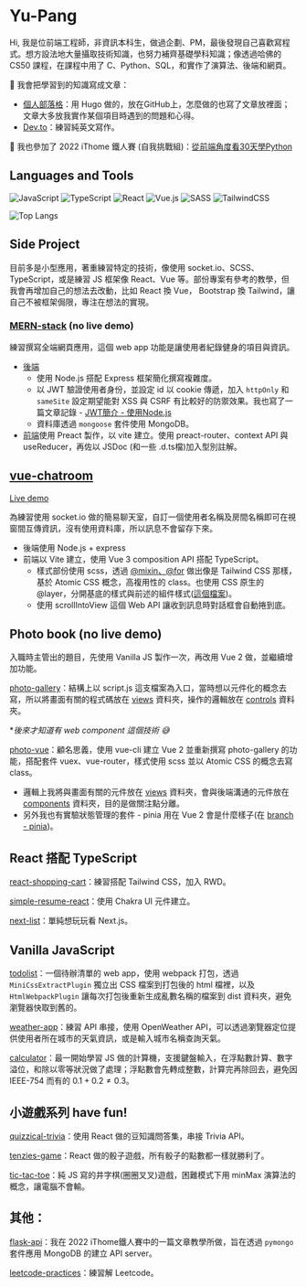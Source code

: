# Yu-Pang

<!--
**AlliesChen/AlliesChen** is a ✨ _special_ ✨ repository because its `README.md` (this file) appears on your GitHub profile.

Here are some ideas to get you started:

- 🔭 I’m currently working on ...
- 🌱 I’m currently learning ...
- 👯 I’m looking to collaborate on ...
- 🤔 I’m looking for help with ...
- 💬 Ask me about ...
- 📫 How to reach me: ...
- 😄 Pronouns: ...
- ⚡ Fun fact: ...
-->

Hi, 我是位前端工程師，非資訊本科生，做過企劃、PM，最後發現自己喜歡寫程式。想方設法地大量攝取技術知識，也努力補齊基礎學科知識；像透過哈佛的 CS50 課程，在課程中用了 C、Python、SQL，和實作了演算法、後端和網頁。

📝 我會把學習到的知識寫成文章：

- [個人部落格](https://allieschen.github.io/)：用 Hugo 做的，放在GitHub上，怎麼做的也寫了文章放裡面；文章大多放我實作某個項目時遇到的問題和心得。
- [Dev.to](https://dev.to/allieschen)：練習純英文寫作。

👋 我也參加了 2022 iThome 鐵人賽 (自我挑戰組)：[從前端角度看30天學Python](https://ithelp.ithome.com.tw/users/20151651/ironman/5346)

## Languages and Tools

![JavaScript](https://img.shields.io/badge/javascript-%23323330.svg?style=for-the-badge&logo=javascript&logoColor=%23F7DF1E)
![TypeScript](https://img.shields.io/badge/typescript-%23007ACC.svg?style=for-the-badge&logo=typescript&logoColor=white)
![React](https://img.shields.io/badge/react-%2320232a.svg?style=for-the-badge&logo=react&logoColor=%2361DAFB)
![Vue.js](https://img.shields.io/badge/vuejs-%2335495e.svg?style=for-the-badge&logo=vuedotjs&logoColor=%234FC08D)
![SASS](https://img.shields.io/badge/SASS-hotpink.svg?style=for-the-badge&logo=SASS&logoColor=white)
![TailwindCSS](https://img.shields.io/badge/tailwindcss-%2338B2AC.svg?style=for-the-badge&logo=tailwind-css&logoColor=white)

![Top Langs](https://github-readme-stats.vercel.app/api/top-langs/?username=allieschen&layout=compact&theme=tokyonight)

## Side Project

目前多是小型應用，著重練習特定的技術，像使用 socket.io、SCSS、TypeScript，或是練習 JS 框架像 React、Vue 等。部份專案有參考的教學，但我會再增加自己的想法去改動，比如 React 換 Vue， Bootstrap 換 Tailwind，讓自己不被框架侷限，專注在想法的實現。

### [MERN-stack](https://github.com/AlliesChen/MERN-stack) (no live demo)

練習撰寫全端網頁應用，這個 web app 功能是讓使用者紀錄健身的項目與資訊。

- [後端](https://github.com/AlliesChen/MERN-stack/tree/main/backend)
  - 使用 Node.js 搭配 Express 框架簡化撰寫複雜度。
  - 以 JWT 驗證使用者身份，並設定 id 以 cookie 傳遞，加入 `httpOnly` 和 `sameSite` 設定期望能對 XSS 與 CSRF 有比較好的防禦效果。我也寫了一篇文章記錄 - [JWT簡介 - 使用Node.js](https://allieschen.github.io/posts/jwt_with_node_js/)
  - 資料庫透過 `mongoose` 套件使用 MongoDB。
- [前端](https://github.com/AlliesChen/MERN-stack/tree/main/frontend)使用 Preact 製作，以 vite 建立。使用 preact-router、context API 與 useReducer，再佐以 JSDoc (和一些 .d.ts檔)加入型別註解。

## [vue-chatroom](https://github.com/AlliesChen/vue-chatroom)

[Live demo](https://vue-chatroom.fly.dev/)

為練習使用 socket.io 做的簡易聊天室，自訂一個使用者名稱及房間名稱即可在視窗間互傳資訊，沒有使用資料庫，所以訊息不會留存下來。

- 後端使用 Node.js + express
- 前端以 Vite 建立，使用 Vue 3 composition API 搭配 TypeScript。
  - 樣式部份使用 scss，透過 [@mixin、@for](https://github.com/AlliesChen/vue-chatroom/blob/main/client/src/styles/_utilities.scss) 做出像是 Tailwind CSS 那樣，基於 Atomic CSS 概念，高複用性的 class。也使用 CSS 原生的 @layer，分開基底的樣式與前述的組件樣式([這個檔案](https://github.com/AlliesChen/vue-chatroom/blob/main/client/src/styles/_base.scss))。
  - 使用 scrollIntoView 這個 Web API 讓收到訊息時對話框會自動捲到底。

## Photo book (no live demo)

入職時主管出的題目，先使用 Vanilla JS 製作一次，再改用 Vue 2 做，並繼續增加功能。

[photo-gallery](https://github.com/AlliesChen/photo-gallery)：結構上以 script.js 這支檔案為入口，當時想以元件化的概念去寫，所以將畫面有關的程式碼放在 [views](https://github.com/AlliesChen/photo-gallery/tree/main/static/views) 資料夾，操作的邏輯放在 [controls](https://github.com/AlliesChen/photo-gallery/tree/main/static/controls) 資料夾。

\**後來才知道有 web component 這個技術 😅*

[photo-vue](https://github.com/AlliesChen/photo-vue)：顧名思義，使用 vue-cli 建立 Vue 2 並重新撰寫 photo-gallery 的功能，搭配套件 vuex、vue-router，樣式使用 scss 並以 Atomic CSS 的概念去寫 class。
- 邏輯上我將與畫面有關的元件放在 [views](https://github.com/AlliesChen/photo-vue/tree/main/src/views) 資料夾，會與後端溝通的元件放在 [components](https://github.com/AlliesChen/photo-vue/tree/main/src/components) 資料夾，目的是做關注點分離。
- 另外我也有實驗狀態管理的套件 - pinia 用在 Vue 2 會是什麼樣子(在 [branch - pinia](https://github.com/AlliesChen/photo-vue/blob/pinia/src/store/status_cp.js))。

## React 搭配 TypeScript

[react-shopping-cart](https://github.com/AlliesChen/react-shopping-cart)：練習搭配 Tailwind CSS，加入 RWD。

[simple-resume-react](https://github.com/AlliesChen/simple-resume-react)：使用 Chakra UI 元件建立。

[next-list](https://github.com/AlliesChen/next-list)：單純想玩玩看 Next.js。

## Vanilla JavaScript

[todolist](https://github.com/AlliesChen/todolist)：一個待辦清單的 web app，使用 webpack 打包，透過 `MiniCssExtractPlugin` 獨立出 CSS 檔案到打包後的 html 檔裡，以及 `HtmlWebpackPlugin` 讓每次打包後重新生成亂數名稱的檔案到 dist 資料夾，避免瀏覽器快取到舊的。

[weather-app](https://github.com/AlliesChen/weather-app)：練習 API 串接，使用 OpenWeather API，可以透過瀏覽器定位提供使用者所在城市的天氣資訊，或是輸入城市名稱查詢天氣。

[calculator](https://github.com/AlliesChen/calculator)：最一開始學習 JS 做的計算機，支援鍵盤輸入，在浮點數計算、數字溢位，和除以零等狀況做了處理；浮點數會先轉成整數，計算完再除回去，避免因 IEEE-754 而有的 $0.1 + 0.2 \neq 0.3$。

## 小遊戲系列 have fun!

[quizzical-trivia](https://github.com/AlliesChen/quizzical-trivia)：使用 React 做的豆知識問答集，串接 Trivia API。

[tenzies-game](https://github.com/AlliesChen/tenzies-game)：React 做的骰子遊戲，所有骰子的點數都一樣就勝利了。

[tic-tac-toe](https://github.com/AlliesChen/tic-tac-toe)：純 JS 寫的井字棋(圈圈叉叉)遊戲，困難模式下用 minMax 演算法的概念，讓電腦不會輸。

## 其他：

[flask-api](https://github.com/AlliesChen/flask-api)：我在 2022 iThome鐵人賽中的一篇文章教學所做，旨在透過 `pymongo` 套件應用 MongoDB 的建立 API server。

[leetcode-practices](https://github.com/AlliesChen/leetcode-practices)：練習解 Leetcode。
